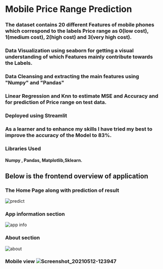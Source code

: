 # Mobile Price Range Prediction
 ### The dataset contains 20 different Features of mobile phones which correspond to the labels Price range as 0(low cost), 1(medium cost), 2(high cost) and 3(very high cost).         
### Data Visualization using seaborn for getting a visual understanding of which Features mainly contribute towards the Labels.
 
### Data Cleansing and extracting the main features using "Numpy" and "Pandas"
 
 ### Linear Regression and Knn to estimate MSE and Accuracy and for prediction of Price range on  test data.
 
### Deployed using Streamlit 
 
  ### As a learner and to enhance my skills I have tried my best to improve the accuracy of the Model to 83%. 
   
### Libraries Used
#### Numpy , Pandas, Matplotlib,Sklearn.


## Below is the frontend overview of application

### The Home Page along with prediction of result
![predict](https://user-images.githubusercontent.com/65813824/117932383-e9087080-b31d-11eb-91e7-0b027f5ee945.png)

### App information section 
![app info](https://user-images.githubusercontent.com/65813824/117932922-9b403800-b31e-11eb-81b1-2c363be65f61.png)

### About section 
![about](https://user-images.githubusercontent.com/65813824/117932966-adba7180-b31e-11eb-96aa-28c5d4ac5dc0.png)

### Mobile view ![Screenshot_20210512-123947](https://user-images.githubusercontent.com/65813824/117933600-59fc5800-b31f-11eb-960d-e5ddee90cc9f.jpg)
